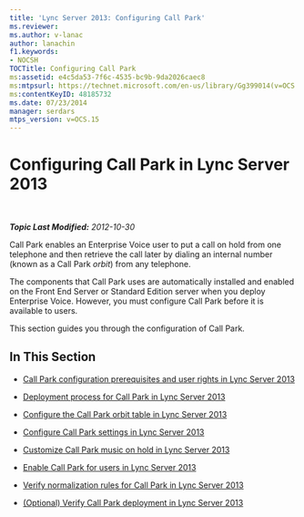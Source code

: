 ```yaml
---
title: 'Lync Server 2013: Configuring Call Park'
ms.reviewer: 
ms.author: v-lanac
author: lanachin
f1.keywords:
- NOCSH
TOCTitle: Configuring Call Park
ms:assetid: e4c5da53-7f6c-4535-bc9b-9da2026caec8
ms:mtpsurl: https://technet.microsoft.com/en-us/library/Gg399014(v=OCS.15)
ms:contentKeyID: 48185732
ms.date: 07/23/2014
manager: serdars
mtps_version: v=OCS.15
---
```


<div data-xmlns="http://www.w3.org/1999/xhtml">

<div class="topic" data-xmlns="http://www.w3.org/1999/xhtml" data-msxsl="urn:schemas-microsoft-com:xslt" data-cs="http://msdn.microsoft.com/">

<div data-asp="https://msdn2.microsoft.com/asp">

# Configuring Call Park in Lync Server 2013

</div>

<div id="mainSection">

<div id="mainBody">

<span> </span>

_**Topic Last Modified:** 2012-10-30_

Call Park enables an Enterprise Voice user to put a call on hold from one telephone and then retrieve the call later by dialing an internal number (known as a Call Park *orbit*) from any telephone.

The components that Call Park uses are automatically installed and enabled on the Front End Server or Standard Edition server when you deploy Enterprise Voice. However, you must configure Call Park before it is available to users.

This section guides you through the configuration of Call Park.

<div>

## In This Section

  - [Call Park configuration prerequisites and user rights in Lync Server 2013](lync-server-2013-call-park-configuration-prerequisites-and-user-rights.md)

  - [Deployment process for Call Park in Lync Server 2013](lync-server-2013-deployment-process-for-call-park.md)

  - [Configure the Call Park orbit table in Lync Server 2013](lync-server-2013-configure-the-call-park-orbit-table.md)

  - [Configure Call Park settings in Lync Server 2013](lync-server-2013-configure-call-park-settings.md)

  - [Customize Call Park music on hold in Lync Server 2013](lync-server-2013-customize-call-park-music-on-hold.md)

  - [Enable Call Park for users in Lync Server 2013](lync-server-2013-enable-call-park-for-users.md)

  - [Verify normalization rules for Call Park in Lync Server 2013](lync-server-2013-verify-normalization-rules-for-call-park.md)

  - [(Optional) Verify Call Park deployment in Lync Server 2013](lync-server-2013-optional-verify-call-park-deployment.md)

</div>

</div>

<span> </span>

</div>

</div>

</div>

